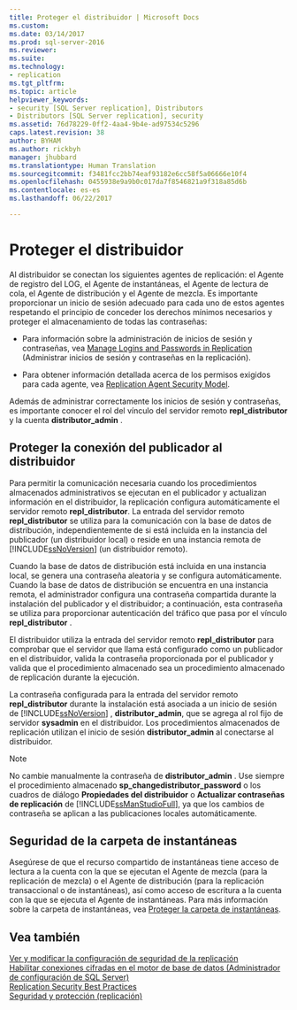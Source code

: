 ```yaml
---
title: Proteger el distribuidor | Microsoft Docs
ms.custom: 
ms.date: 03/14/2017
ms.prod: sql-server-2016
ms.reviewer: 
ms.suite: 
ms.technology:
- replication
ms.tgt_pltfrm: 
ms.topic: article
helpviewer_keywords:
- security [SQL Server replication], Distributors
- Distributors [SQL Server replication], security
ms.assetid: 76d78229-0ff2-4aa4-9b4e-ad97534c5296
caps.latest.revision: 38
author: BYHAM
ms.author: rickbyh
manager: jhubbard
ms.translationtype: Human Translation
ms.sourcegitcommit: f3481fcc2bb74eaf93182e6cc58f5a06666e10f4
ms.openlocfilehash: 0455938e9a9b0c017da7f8546821a9f318a85d6b
ms.contentlocale: es-es
ms.lasthandoff: 06/22/2017

---
```

# <a name="secure-the-distributor"></a>Proteger el distribuidor
  Al distribuidor se conectan los siguientes agentes de replicación: el Agente de registro del LOG, el Agente de instantáneas, el Agente de lectura de cola, el Agente de distribución y el Agente de mezcla. Es importante proporcionar un inicio de sesión adecuado para cada uno de estos agentes respetando el principio de conceder los derechos mínimos necesarios y proteger el almacenamiento de todas las contraseñas:  
  
-   Para información sobre la administración de inicios de sesión y contraseñas, vea [Manage Logins and Passwords in Replication](../../../relational-databases/replication/security/manage-logins-and-passwords-in-replication.md) (Administrar inicios de sesión y contraseñas en la replicación).  
  
-   Para obtener información detallada acerca de los permisos exigidos para cada agente, vea [Replication Agent Security Model](../../../relational-databases/replication/security/replication-agent-security-model.md).  
  
 Además de administrar correctamente los inicios de sesión y contraseñas, es importante conocer el rol del vínculo del servidor remoto **repl_distributor** y la cuenta **distributor_admin** .  
  
## <a name="securing-the-connection-from-the-publisher-to-the-distributor"></a>Proteger la conexión del publicador al distribuidor  
 Para permitir la comunicación necesaria cuando los procedimientos almacenados administrativos se ejecutan en el publicador y actualizan información en el distribuidor, la replicación configura automáticamente el servidor remoto **repl_distributor**. La entrada del servidor remoto **repl_distributor** se utiliza para la comunicación con la base de datos de distribución, independientemente de si está incluida en la instancia del publicador (un distribuidor local) o reside en una instancia remota de [!INCLUDE[ssNoVersion](../../../includes/ssnoversion-md.md)] (un distribuidor remoto).  
  
 Cuando la base de datos de distribución está incluida en una instancia local, se genera una contraseña aleatoria y se configura automáticamente. Cuando la base de datos de distribución se encuentra en una instancia remota, el administrador configura una contraseña compartida durante la instalación del publicador y el distribuidor; a continuación, esta contraseña se utiliza para proporcionar autenticación del tráfico que pasa por el vínculo **repl_distributor** .  
  
 El distribuidor utiliza la entrada del servidor remoto **repl_distributor** para comprobar que el servidor que llama está configurado como un publicador en el distribuidor, valida la contraseña proporcionada por el publicador y valida que el procedimiento almacenado sea un procedimiento almacenado de replicación durante la ejecución.  
  
 La contraseña configurada para la entrada del servidor remoto **repl_distributor** durante la instalación está asociada a un inicio de sesión de [!INCLUDE[ssNoVersion](../../../includes/ssnoversion-md.md)] , **distributor_admin**, que se agrega al rol fijo de servidor **sysadmin** en el distribuidor. Los procedimientos almacenados de replicación utilizan el inicio de sesión **distributor_admin** al conectarse al distribuidor.  
  
> [!NOTE]  
>  No cambie manualmente la contraseña de **distributor_admin** . Use siempre el procedimiento almacenado **sp_changedistributor_password** o los cuadros de diálogo **Propiedades del distribuidor** o **Actualizar contraseñas de replicación** de [!INCLUDE[ssManStudioFull](../../../includes/ssmanstudiofull-md.md)], ya que los cambios de contraseña se aplican a las publicaciones locales automáticamente.  
  
## <a name="snapshot-folder-security"></a>Seguridad de la carpeta de instantáneas  
 Asegúrese de que el recurso compartido de instantáneas tiene acceso de lectura a la cuenta con la que se ejecutan el Agente de mezcla (para la replicación de mezcla) o el Agente de distribución (para la replicación transaccional o de instantáneas), así como acceso de escritura a la cuenta con la que se ejecuta el Agente de instantáneas. Para más información sobre la carpeta de instantáneas, vea [Proteger la carpeta de instantáneas](../../../relational-databases/replication/security/secure-the-snapshot-folder.md).  
  
## <a name="see-also"></a>Vea también  
 [Ver y modificar la configuración de seguridad de la replicación](../../../relational-databases/replication/security/view-and-modify-replication-security-settings.md)   
 [Habilitar conexiones cifradas en el motor de base de datos &#40;Administrador de configuración de SQL Server&#41;](../../../database-engine/configure-windows/enable-encrypted-connections-to-the-database-engine.md)   
 [Replication Security Best Practices](../../../relational-databases/replication/security/replication-security-best-practices.md)   
 [Seguridad y protección &#40;replicación&#41;](../../../relational-databases/replication/security/security-and-protection-replication.md)  
  
  
